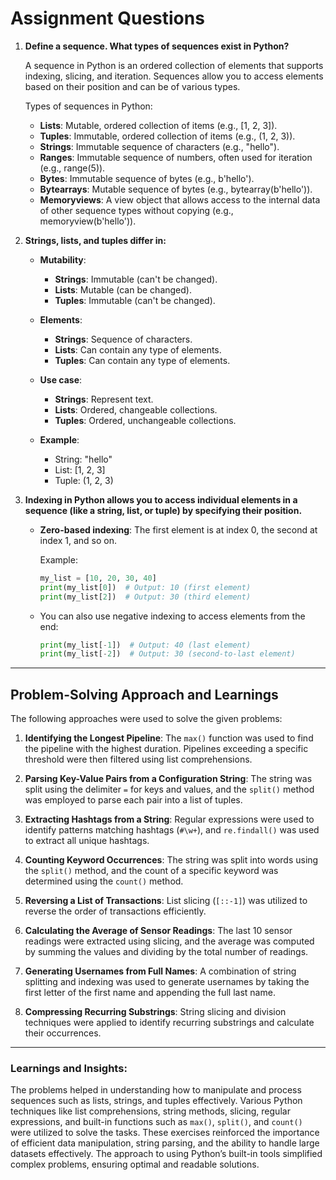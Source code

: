 # Assignment Questions

1. **Define a sequence. What types of sequences exist in Python?**

   A sequence in Python is an ordered collection of elements that supports indexing, slicing, and iteration. Sequences allow you to access elements based on their position and can be of various types.

   Types of sequences in Python:
   - **Lists**: Mutable, ordered collection of items (e.g., [1, 2, 3]).
   - **Tuples**: Immutable, ordered collection of items (e.g., (1, 2, 3)).
   - **Strings**: Immutable sequence of characters (e.g., "hello").
   - **Ranges**: Immutable sequence of numbers, often used for iteration (e.g., range(5)).
   - **Bytes**: Immutable sequence of bytes (e.g., b'hello').
   - **Bytearrays**: Mutable sequence of bytes (e.g., bytearray(b'hello')).
   - **Memoryviews**: A view object that allows access to the internal data of other sequence types without copying (e.g., memoryview(b'hello')).

2. **Strings, lists, and tuples differ in:**

   - **Mutability**:
     - **Strings**: Immutable (can't be changed).
     - **Lists**: Mutable (can be changed).
     - **Tuples**: Immutable (can't be changed).

   - **Elements**:
     - **Strings**: Sequence of characters.
     - **Lists**: Can contain any type of elements.
     - **Tuples**: Can contain any type of elements.

   - **Use case**:
     - **Strings**: Represent text.
     - **Lists**: Ordered, changeable collections.
     - **Tuples**: Ordered, unchangeable collections.

   - **Example**:
     - String: "hello"
     - List: [1, 2, 3]
     - Tuple: (1, 2, 3)

3. **Indexing in Python allows you to access individual elements in a sequence (like a string, list, or tuple) by specifying their position.**

   - **Zero-based indexing**: The first element is at index 0, the second at index 1, and so on.

     Example:
     ```python
     my_list = [10, 20, 30, 40]
     print(my_list[0])  # Output: 10 (first element)
     print(my_list[2])  # Output: 30 (third element)
     ```

   - You can also use negative indexing to access elements from the end:
     ```python
     print(my_list[-1])  # Output: 40 (last element)
     print(my_list[-2])  # Output: 30 (second-to-last element)
     ```

---

## Problem-Solving Approach and Learnings

The following approaches were used to solve the given problems:

1. **Identifying the Longest Pipeline**: 
   The `max()` function was used to find the pipeline with the highest duration. Pipelines exceeding a specific threshold were then filtered using list comprehensions.

2. **Parsing Key-Value Pairs from a Configuration String**: 
   The string was split using the delimiter `=` for keys and values, and the `split()` method was employed to parse each pair into a list of tuples.

3. **Extracting Hashtags from a String**: 
   Regular expressions were used to identify patterns matching hashtags (`#\w+`), and `re.findall()` was used to extract all unique hashtags.

4. **Counting Keyword Occurrences**: 
   The string was split into words using the `split()` method, and the count of a specific keyword was determined using the `count()` method.

5. **Reversing a List of Transactions**: 
   List slicing (`[::-1]`) was utilized to reverse the order of transactions efficiently.

6. **Calculating the Average of Sensor Readings**: 
   The last 10 sensor readings were extracted using slicing, and the average was computed by summing the values and dividing by the total number of readings.

7. **Generating Usernames from Full Names**: 
   A combination of string splitting and indexing was used to generate usernames by taking the first letter of the first name and appending the full last name.

8. **Compressing Recurring Substrings**: 
   String slicing and division techniques were applied to identify recurring substrings and calculate their occurrences.

---

### Learnings and Insights:

The problems helped in understanding how to manipulate and process sequences such as lists, strings, and tuples effectively. Various Python techniques like list comprehensions, string methods, slicing, regular expressions, and built-in functions such as `max()`, `split()`, and `count()` were utilized to solve the tasks. These exercises reinforced the importance of efficient data manipulation, string parsing, and the ability to handle large datasets effectively. The approach to using Python’s built-in tools simplified complex problems, ensuring optimal and readable solutions.
